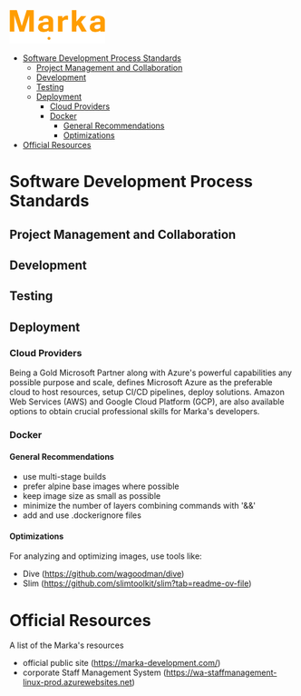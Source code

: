 ![alt text](Assets/logo.png)

- [Software Development Process Standards](#software-development-process-standards)
  - [Project Management and Collaboration](#project-management-and-collaboration)
  - [Development](#development)
  - [Testing](#testing)
  - [Deployment](#deployment)
    - [Cloud Providers](#cloud-providers)
    - [Docker](#docker)
      - [General Recommendations](#general-recommendations)
      - [Optimizations](#optimizations)
- [Official Resources](#official-resources)

# Software Development Process Standards

## Project Management and Collaboration

## Development

## Testing

## Deployment

### Cloud Providers

Being a Gold Microsoft Partner along with Azure's powerful capabilities any possible purpose and scale, defines Microsoft Azure as the preferable cloud to host resources, setup CI/CD pipelines, deploy solutions.
Amazon Web Services (AWS) and Google Cloud Platform (GCP), are also available options to obtain crucial professional skills for Marka's developers.

### Docker

#### General Recommendations

- use multi-stage builds
- prefer alpine base images where possible
- keep image size as small as possible
- minimize the number of layers combining commands with '&&'
- add and use .dockerignore files

#### Optimizations

For analyzing and optimizing images, use tools like:

- Dive (https://github.com/wagoodman/dive)
- Slim (https://github.com/slimtoolkit/slim?tab=readme-ov-file)

# Official Resources

A list of the Marka's resources

- official public site (https://marka-development.com/)
- corporate Staff Management System (https://wa-staffmanagement-linux-prod.azurewebsites.net)
